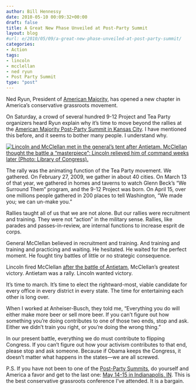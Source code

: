 ```yaml
---
author: Bill Hennessy
date: 2010-05-10 00:09:32+00:00
draft: false
title: A Great New Phase Unveiled at Post-Party Summit
layout: blog
#url: e/2010/05/09/a-great-new-phase-unveiled-at-post-party-summit/
categories:
- Action
tags:
- lincoln
- mcclellan
- ned ryun
- Post Party Summit
type: "post"
---
```


Ned Ryun, President of [American Majority](https://americanmajority.org/), has opened a new chapter in America’s conservative grassroots movement. 

 

On Saturday, a crowd of several hundred 9-12 Project and Tea Party organizers heard Ryun explain why it’s time to move beyond the rallies at the [American Majority Post-Party Summit in Kansas City](https://www.the-912-project.com/2010/05/09/a-recap-of-the-american-majority-post-party-summit-in-kansas-city/). I have mentioned this before, and it seems to bother many people. I understand why.

 

[![Lincoln and McClellan met in the general’s tent after Antietam. McClellan thought the battle a “masterpiece”; Lincoln relieved him of command weeks later (Photo: Library of Congress).
](https://hennessysview.com/wp-content/uploads/2010/05/ANTIETAM_LINCOLN_TENT_LG1_thumb.jpg)
](https://hennessysview.com/wp-content/uploads/2010/05/ANTIETAM_LINCOLN_TENT_LG1.jpg)

 

The rally was the animating function of the Tea Party movement. We gathered. On February 27, 2009, we gather in about 40 cities. On March 13 of that year, we gathered in homes and taverns to watch Glenn Beck’s “We Surround Them” program, and the 9-12 Project was born. On April 15, over one millions people gathered in 200 places to tell Washington, “We made you; we can un-make you.” 

 

Rallies taught all of us that we are not alone. But our rallies were recruitment and training. They were not “action” in the military sense. Rallies, like parades and passes-in-review, are internal functions to increase esprit de corps.

 

General McClellan believed in recruitment and training. And training and training and practicing and waiting. He hesitated. He waited for the perfect moment. He fought tiny battles of little or no strategic consequence. 

 

Lincoln fired McClellan [after the battle of Antietam](https://www.historynet.com/the-roar-and-rattle-mcclellans-missed-opportunities-at-antietam.htm), McClellan’s greatest victory. Antietam was a rally. Lincoln wanted victory.

 

It’s time to march. It’s time to elect the rightward-most, viable candidate for every office in every district in every state. The time for entertaining each other is long over.

 

When I worked at Anheiser-Busch, they told me, “Everything you do will either make more beer or sell more beer. If you can’t figure out how something you’re doing contributes to one of those two ends, stop and ask. Either we didn’t train you right, or you’re doing the wrong thing.” 

 

In our present battle, everything we do must contribute to flipping Congress. If you can’t figure out how your activism contributes to that end, please stop and ask someone. Because if Obama keeps the Congress, it doesn’t matter what happens in the states—we are all screwed. 

 

P.S. If you have not been to one of the [Post-Party Summits](https://summit.americanmajority.org/), do yourself and America a favor and get to the last one: [May 14-15 in Indianapolis, IN](https://ppsindianapolis.eventbrite.com/). This is the best conservative grassroots conference I’ve attended. It is a bargain. 
